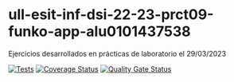 # ull-esit-inf-dsi-22-23-prct09-funko-app-alu0101437538

Ejercicios desarrollados en prácticas de laboratorio el 29/03/2023

[![Tests](https://github.com/ULL-ESIT-INF-DSI-2223/ull-esit-inf-dsi-22-23-prct09-funko-app-alu0101437538/actions/workflows/tests.yml/badge.svg)](https://github.com/ULL-ESIT-INF-DSI-2223/ull-esit-inf-dsi-22-23-prct09-funko-app-alu0101437538/actions/workflows/tests.yml)
[![Coverage Status](https://coveralls.io/repos/github/ULL-ESIT-INF-DSI-2223/ull-esit-inf-dsi-22-23-prct09-funko-app-alu0101437538/badge.svg?branch=main)](https://coveralls.io/github/ULL-ESIT-INF-DSI-2223/ull-esit-inf-dsi-22-23-prct09-funko-app-alu0101437538?branch=main)
[![Quality Gate Status](https://sonarcloud.io/api/project_badges/measure?project=ULL-ESIT-INF-DSI-2223_ull-esit-inf-dsi-22-23-prct09-funko-app-alu0101437538&metric=alert_status)](https://sonarcloud.io/summary/new_code?id=ULL-ESIT-INF-DSI-2223_ull-esit-inf-dsi-22-23-prct09-funko-app-alu0101437538)
